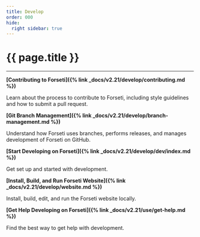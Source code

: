 ```yaml
---
title: Develop
order: 000
hide:
  right sidebar: true
---
```


# {{ page.title }}

---

**[Contributing to Forseti]({% link _docs/v2.21/develop/contributing.md %})**

Learn about the process to contribute to Forseti, including style guidelines and how to submit
a pull request.

**[Git Branch Management]({% link _docs/v2.21/develop/branch-management.md %})**

Understand how Forseti uses branches, performs releases, and manages development of Forseti on
GitHub.

**[Start Developing on Forseti]({% link _docs/v2.21/develop/dev/index.md %})**

Get set up and started with development.

**[Install, Build, and Run Forseti Website]({% link _docs/v2.21/develop/website.md %})**

Install, build, edit, and run the Forseti website locally.

**[Get Help Developing on Forseti]({% link _docs/v2.21/use/get-help.md %})**

Find the best way to get help with development.
